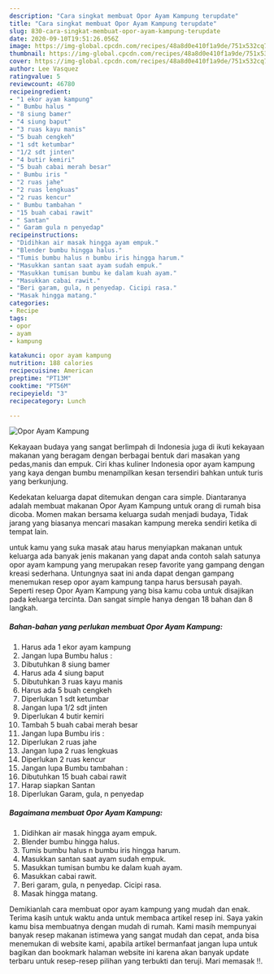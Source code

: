 ```yaml
---
description: "Cara singkat membuat Opor Ayam Kampung terupdate"
title: "Cara singkat membuat Opor Ayam Kampung terupdate"
slug: 830-cara-singkat-membuat-opor-ayam-kampung-terupdate
date: 2020-09-10T19:51:26.056Z
image: https://img-global.cpcdn.com/recipes/48a8d0e410f1a9de/751x532cq70/opor-ayam-kampung-foto-resep-utama.jpg
thumbnail: https://img-global.cpcdn.com/recipes/48a8d0e410f1a9de/751x532cq70/opor-ayam-kampung-foto-resep-utama.jpg
cover: https://img-global.cpcdn.com/recipes/48a8d0e410f1a9de/751x532cq70/opor-ayam-kampung-foto-resep-utama.jpg
author: Lee Vasquez
ratingvalue: 5
reviewcount: 46780
recipeingredient:
- "1 ekor ayam kampung"
- " Bumbu halus "
- "8 siung bamer"
- "4 siung baput"
- "3 ruas kayu manis"
- "5 buah cengkeh"
- "1 sdt ketumbar"
- "1/2 sdt jinten"
- "4 butir kemiri"
- "5 buah cabai merah besar"
- " Bumbu iris "
- "2 ruas jahe"
- "2 ruas lengkuas"
- "2 ruas kencur"
- " Bumbu tambahan "
- "15 buah cabai rawit"
- " Santan"
- " Garam gula n penyedap"
recipeinstructions:
- "Didihkan air masak hingga ayam empuk."
- "Blender bumbu hingga halus."
- "Tumis bumbu halus n bumbu iris hingga harum."
- "Masukkan santan saat ayam sudah empuk."
- "Masukkan tumisan bumbu ke dalam kuah ayam."
- "Masukkan cabai rawit."
- "Beri garam, gula, n penyedap. Cicipi rasa."
- "Masak hingga matang."
categories:
- Recipe
tags:
- opor
- ayam
- kampung

katakunci: opor ayam kampung 
nutrition: 188 calories
recipecuisine: American
preptime: "PT13M"
cooktime: "PT56M"
recipeyield: "3"
recipecategory: Lunch

---
```



![Opor Ayam Kampung](https://img-global.cpcdn.com/recipes/48a8d0e410f1a9de/751x532cq70/opor-ayam-kampung-foto-resep-utama.jpg)

Kekayaan budaya yang sangat berlimpah di Indonesia juga di ikuti kekayaan makanan yang beragam dengan berbagai bentuk dari masakan yang pedas,manis dan empuk. Ciri khas kuliner Indonesia opor ayam kampung yang kaya dengan bumbu menampilkan kesan tersendiri bahkan untuk turis yang berkunjung.


Kedekatan keluarga dapat ditemukan dengan cara simple. Diantaranya adalah membuat makanan Opor Ayam Kampung untuk orang di rumah bisa dicoba. Momen makan bersama keluarga sudah menjadi budaya, Tidak jarang yang biasanya mencari masakan kampung mereka sendiri ketika di tempat lain.



untuk kamu yang suka masak atau harus menyiapkan makanan untuk keluarga ada banyak jenis makanan yang dapat anda contoh salah satunya opor ayam kampung yang merupakan resep favorite yang gampang dengan kreasi sederhana. Untungnya saat ini anda dapat dengan gampang menemukan resep opor ayam kampung tanpa harus bersusah payah.
Seperti resep Opor Ayam Kampung yang bisa kamu coba untuk disajikan pada keluarga tercinta. Dan sangat simple hanya dengan 18 bahan dan 8 langkah.


<!--inarticleads1-->

##### Bahan-bahan yang perlukan membuat Opor Ayam Kampung:

1. Harus ada 1 ekor ayam kampung
1. Jangan lupa  Bumbu halus :
1. Dibutuhkan 8 siung bamer
1. Harus ada 4 siung baput
1. Dibutuhkan 3 ruas kayu manis
1. Harus ada 5 buah cengkeh
1. Diperlukan 1 sdt ketumbar
1. Jangan lupa 1/2 sdt jinten
1. Diperlukan 4 butir kemiri
1. Tambah 5 buah cabai merah besar
1. Jangan lupa  Bumbu iris :
1. Diperlukan 2 ruas jahe
1. Jangan lupa 2 ruas lengkuas
1. Diperlukan 2 ruas kencur
1. Jangan lupa  Bumbu tambahan :
1. Dibutuhkan 15 buah cabai rawit
1. Harap siapkan  Santan
1. Diperlukan  Garam, gula, n penyedap




<!--inarticleads2-->

##### Bagaimana membuat  Opor Ayam Kampung:

1. Didihkan air masak hingga ayam empuk.
1. Blender bumbu hingga halus.
1. Tumis bumbu halus n bumbu iris hingga harum.
1. Masukkan santan saat ayam sudah empuk.
1. Masukkan tumisan bumbu ke dalam kuah ayam.
1. Masukkan cabai rawit.
1. Beri garam, gula, n penyedap. Cicipi rasa.
1. Masak hingga matang.




Demikianlah cara membuat opor ayam kampung yang mudah dan enak. Terima kasih untuk waktu anda untuk membaca artikel resep ini. Saya yakin kamu bisa membuatnya dengan mudah di rumah. Kami masih mempunyai banyak resep makanan istimewa yang sangat mudah dan cepat, anda bisa menemukan di website kami, apabila artikel bermanfaat jangan lupa untuk bagikan dan bookmark halaman website ini karena akan banyak update terbaru untuk resep-resep pilihan yang terbukti dan teruji. Mari memasak !!. 
